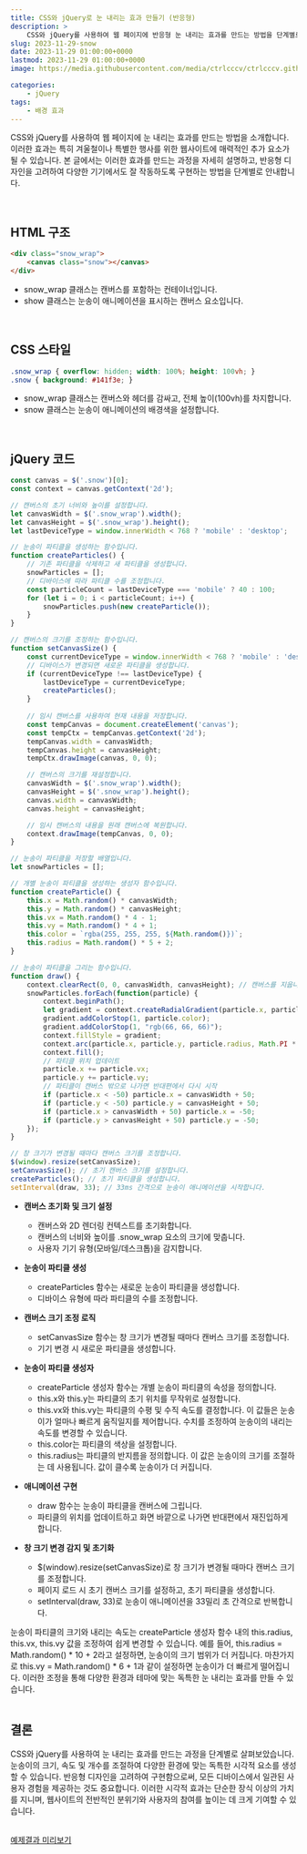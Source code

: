 ```yaml
---
title: CSS와 jQuery로 눈 내리는 효과 만들기 (반응형)
description: >  
    CSS와 jQuery를 사용하여 웹 페이지에 반응형 눈 내리는 효과를 만드는 방법을 단계별로 안내합니다. 눈송이의 크기, 속도, 개수를 조절하는 방법을 포함하여 모든 디바이스에서 일관된 사용자 경험을 제공합니다.
slug: 2023-11-29-snow
date: 2023-11-29 01:00:00+0000
lastmod: 2023-11-29 01:00:00+0000
image: https://media.githubusercontent.com/media/ctrlcccv/ctrlcccv.github.io/master/assets/img/post/2023-11-29-snow2.webp

categories:
    - jQuery
tags:
    - 배경 효과
---
```

CSS와 jQuery를 사용하여 웹 페이지에 눈 내리는 효과를 만드는 방법을 소개합니다. 이러한 효과는 특히 겨울철이나 특별한 행사를 위한 웹사이트에 매력적인 추가 요소가 될 수 있습니다. 본 글에서는 이러한 효과를 만드는 과정을 자세히 설명하고, 반응형 디자인을 고려하여 다양한 기기에서도 잘 작동하도록 구현하는 방법을 단계별로 안내합니다.     


<div class="ads_wrap">
<ins class="adsbygoogle"
     style="display:block; text-align:center;"
     data-ad-layout="in-article"
     data-ad-format="fluid"
     data-ad-client="ca-pub-8535540836842352"
     data-ad-slot="2974559225"></ins>
<script>
     (adsbygoogle = window.adsbygoogle || []).push({});
</script>
</div>

<br>

## HTML 구조
```html
<div class="snow_wrap">
    <canvas class="snow"></canvas>
</div>
```
* snow_wrap 클래스는 캔버스를 포함하는 컨테이너입니다.
* show 클래스는 눈송이 애니메이션을 표시하는 캔버스 요소입니다.   
<br>

## CSS 스타일
```css
.snow_wrap { overflow: hidden; width: 100%; height: 100vh; } 
.snow { background: #141f3e; } 
```
* snow_wrap 클래스는 캔버스와 헤더를 감싸고, 전체 높이(100vh)를 차지합니다.
* snow 클래스는 눈송이 애니메이션의 배경색을 설정합니다.  

<br>

## jQuery 코드
```js
const canvas = $('.snow')[0];
const context = canvas.getContext('2d');

// 캔버스의 초기 너비와 높이를 설정합니다.
let canvasWidth = $('.snow_wrap').width();
let canvasHeight = $('.snow_wrap').height();
let lastDeviceType = window.innerWidth < 768 ? 'mobile' : 'desktop';

// 눈송이 파티클을 생성하는 함수입니다.
function createParticles() {
    // 기존 파티클을 삭제하고 새 파티클을 생성합니다.
    snowParticles = []; 
    // 디바이스에 따라 파티클 수를 조정합니다.
    const particleCount = lastDeviceType === 'mobile' ? 40 : 100; 
    for (let i = 0; i < particleCount; i++) {
        snowParticles.push(new createParticle());
    }
}

// 캔버스의 크기를 조정하는 함수입니다.
function setCanvasSize() {
    const currentDeviceType = window.innerWidth < 768 ? 'mobile' : 'desktop';
    // 디바이스가 변경되면 새로운 파티클을 생성합니다.
    if (currentDeviceType !== lastDeviceType) {
        lastDeviceType = currentDeviceType;
        createParticles();
    }
    
    // 임시 캔버스를 사용하여 현재 내용을 저장합니다.
    const tempCanvas = document.createElement('canvas');
    const tempCtx = tempCanvas.getContext('2d');
    tempCanvas.width = canvasWidth;
    tempCanvas.height = canvasHeight;
    tempCtx.drawImage(canvas, 0, 0);

    // 캔버스의 크기를 재설정합니다.
    canvasWidth = $('.snow_wrap').width();
    canvasHeight = $('.snow_wrap').height();
    canvas.width = canvasWidth;
    canvas.height = canvasHeight;

    // 임시 캔버스의 내용을 원래 캔버스에 복원합니다.
    context.drawImage(tempCanvas, 0, 0);
}

// 눈송이 파티클을 저장할 배열입니다.
let snowParticles = []; 

// 개별 눈송이 파티클을 생성하는 생성자 함수입니다.
function createParticle() {
    this.x = Math.random() * canvasWidth;
    this.y = Math.random() * canvasHeight;
    this.vx = Math.random() * 4 - 1;
    this.vy = Math.random() * 4 + 1;
    this.color = `rgba(255, 255, 255, ${Math.random()})`;
    this.radius = Math.random() * 5 + 2;
}

// 눈송이 파티클을 그리는 함수입니다.
function draw() {
    context.clearRect(0, 0, canvasWidth, canvasHeight); // 캔버스를 지웁니다.
    snowParticles.forEach(function(particle) {
        context.beginPath();
        let gradient = context.createRadialGradient(particle.x, particle.y, 0, particle.x, particle.y, particle.radius);
        gradient.addColorStop(1, particle.color);
        gradient.addColorStop(1, "rgb(66, 66, 66)");
        context.fillStyle = gradient;
        context.arc(particle.x, particle.y, particle.radius, Math.PI * 2, false);
        context.fill();
        // 파티클 위치 업데이트
        particle.x += particle.vx;
        particle.y += particle.vy;
        // 파티클이 캔버스 밖으로 나가면 반대편에서 다시 시작
        if (particle.x < -50) particle.x = canvasWidth + 50;
        if (particle.y < -50) particle.y = canvasHeight + 50;
        if (particle.x > canvasWidth + 50) particle.x = -50;
        if (particle.y > canvasHeight + 50) particle.y = -50;
    });
}

// 창 크기가 변경될 때마다 캔버스 크기를 조정합니다.
$(window).resize(setCanvasSize);
setCanvasSize(); // 초기 캔버스 크기를 설정합니다.
createParticles(); // 초기 파티클을 생성합니다.
setInterval(draw, 33); // 33ms 간격으로 눈송이 애니메이션을 시작합니다.
```


<div class="ads_wrap">
<ins class="adsbygoogle"
     style="display:block; text-align:center;"
     data-ad-layout="in-article"
     data-ad-format="fluid"
     data-ad-client="ca-pub-8535540836842352"
     data-ad-slot="2974559225"></ins>
<script>
     (adsbygoogle = window.adsbygoogle || []).push({});
</script>
</div>

* **캔버스 초기화 및 크기 설정**  
  * 캔버스와 2D 렌더링 컨텍스트를 초기화합니다.
  * 캔버스의 너비와 높이를 .snow_wrap 요소의 크기에 맞춥니다.
  * 사용자 기기 유형(모바일/데스크톱)을 감지합니다.

* **눈송이 파티클 생성**  
  * createParticles 함수는 새로운 눈송이 파티클을 생성합니다.
  * 디바이스 유형에 따라 파티클의 수를 조정합니다.

* **캔버스 크기 조정 로직**  
  * setCanvasSize 함수는 창 크기가 변경될 때마다 캔버스 크기를 조정합니다.
  * 기기 변경 시 새로운 파티클을 생성합니다.

* **눈송이 파티클 생성자**  
  * createParticle 생성자 함수는 개별 눈송이 파티클의 속성을 정의합니다.
  * this.x와 this.y는 파티클의 초기 위치를 무작위로 설정합니다.
  * this.vx와 this.vy는 파티클의 수평 및 수직 속도를 결정합니다. 이 값들은 눈송이가 얼마나 빠르게 움직일지를 제어합니다. 수치를 조정하여 눈송이의 내리는 속도를 변경할 수 있습니다.
  * this.color는 파티클의 색상을 설정합니다.
  * this.radius는 파티클의 반지름을 정의합니다. 이 값은 눈송이의 크기를 조절하는 데 사용됩니다. 값이 클수록 눈송이가 더 커집니다.

* **애니메이션 구현**  
  * draw 함수는 눈송이 파티클을 캔버스에 그립니다.
  * 파티클의 위치를 업데이트하고 화면 바깥으로 나가면 반대편에서 재진입하게 합니다.

* **창 크기 변경 감지 및 초기화**  
  * $(window).resize(setCanvasSize)로 창 크기가 변경될 때마다 캔버스 크기를 조정합니다.
  * 페이지 로드 시 초기 캔버스 크기를 설정하고, 초기 파티클을 생성합니다.
  * setInterval(draw, 33)로 눈송이 애니메이션을 33밀리 초 간격으로 반복합니다.


눈송이 파티클의 크기와 내리는 속도는 createParticle 생성자 함수 내의 this.radius, this.vx, this.vy 값을 조정하여 쉽게 변경할 수 있습니다. 예를 들어, this.radius = Math.random() * 10 + 2라고 설정하면, 눈송이의 크기 범위가 더 커집니다. 마찬가지로 this.vy = Math.random() * 6 + 1과 같이 설정하면 눈송이가 더 빠르게 떨어집니다. 이러한 조정을 통해 다양한 환경과 테마에 맞는 독특한 눈 내리는 효과를 만들 수 있습니다.   
<br>

## 결론
CSS와 jQuery를 사용하여 눈 내리는 효과를 만드는 과정을 단계별로 살펴보았습니다. 눈송이의 크기, 속도 및 개수를 조절하여 다양한 환경에 맞는 독특한 시각적 요소를 생성할 수 있습니다. 반응형 디자인을 고려하여 구현함으로써, 모든 디바이스에서 일관된 사용자 경험을 제공하는 것도 중요합니다. 이러한 시각적 효과는 단순한 장식 이상의 가치를 지니며, 웹사이트의 전반적인 분위기와 사용자의 참여를 높이는 데 크게 기여할 수 있습니다.  
<br>

<div class="btn_wrap">
    <a target="_blank" href="https://ctrlcccv.github.io/ctrlcccv-demo/2023-11-29-snow/">예제결과 미리보기</a>
</div>
